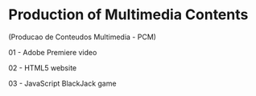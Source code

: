 # Production of Multimedia Contents
(Producao de Conteudos Multimedia - PCM)


01 - Adobe Premiere video

02 - HTML5 website

03 - JavaScript BlackJack game
